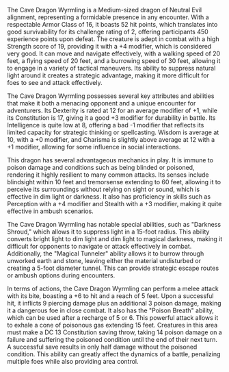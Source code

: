 The Cave Dragon Wyrmling is a Medium-sized dragon of Neutral Evil alignment, representing a formidable presence in any encounter. With a respectable Armor Class of 16, it boasts 52 hit points, which translates into good survivability for its challenge rating of 2, offering participants 450 experience points upon defeat. The creature is adept in combat with a high Strength score of 19, providing it with a +4 modifier, which is considered very good. It can move and navigate effectively, with a walking speed of 20 feet, a flying speed of 20 feet, and a burrowing speed of 30 feet, allowing it to engage in a variety of tactical maneuvers. Its ability to suppress natural light around it creates a strategic advantage, making it more difficult for foes to see and attack effectively.

The Cave Dragon Wyrmling possesses several key attributes and abilities that make it both a menacing opponent and a unique encounter for adventurers. Its Dexterity is rated at 12 for an average modifier of +1, while its Constitution is 17, giving it a good +3 modifier for durability in battle. Its Intelligence is quite low at 8, offering a bad -1 modifier that reflects its limited capacity for strategic thinking or spellcasting. Wisdom is average at 10, with a +0 modifier, and Charisma is slightly above average at 12 with a +1 modifier, allowing for some influence in social interactions.

This dragon has several advantageous mechanics in play. It is immune to poison damage and conditions such as being blinded or poisoned, rendering it highly resilient to many common attacks. Its senses include blindsight within 10 feet and tremorsense extending to 60 feet, allowing it to perceive its surroundings without relying on sight or sound, which is effective in dim light or darkness. It also has proficiency in skills such as Perception with a +4 modifier and Stealth with a +3 modifier, making it quite effective in ambush scenarios.

The Cave Dragon Wyrmling has notable special abilities, such as "Darkness Shroud," which allows it to suppress light in a 15-foot radius. This ability converts bright light to dim light and dim light to magical darkness, making it difficult for opponents to navigate or attack effectively in combat. Additionally, the "Magical Tunneler" ability allows it to burrow through unworked earth and stone, leaving either the material undisturbed or creating a 5-foot diameter tunnel. This can provide strategic escape routes or ambush options during encounters.

In terms of actions, the Cave Dragon Wyrmling can perform a melee attack with its bite, boasting a +6 to hit and a reach of 5 feet. Upon a successful hit, it inflicts 9 piercing damage plus an additional 3 poison damage, making it a dangerous foe in close combat. It also has the "Poison Breath" ability, which can be used after a recharge of 5 or 6. This powerful attack allows it to exhale a cone of poisonous gas extending 15 feet. Creatures in this area must make a DC 13 Constitution saving throw, taking 14 poison damage on a failure and suffering the poisoned condition until the end of their next turn. A successful save results in only half damage without the poisoned condition. This ability can greatly affect the dynamics of a battle, penalizing multiple foes while also providing area control.